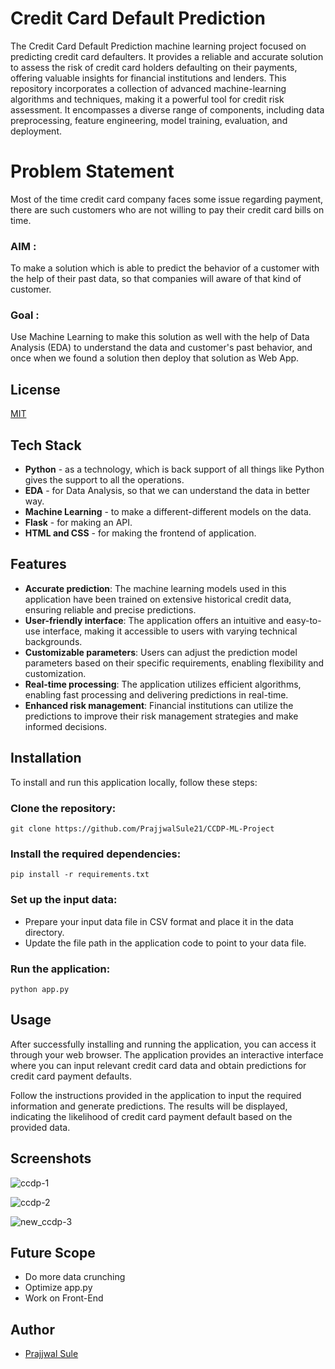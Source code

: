 # Credit Card Default Prediction

The Credit Card Default Prediction machine learning project focused on predicting credit card defaulters. It provides a reliable and accurate solution to assess the risk of credit card holders defaulting on their payments, offering valuable insights for financial institutions and lenders. This repository incorporates a collection of advanced machine-learning algorithms and techniques, making it a powerful tool for credit risk assessment. It encompasses a diverse range of components, including data preprocessing, feature engineering, model training, evaluation, and deployment.

# Problem Statement

Most of the time credit card company faces some issue regarding payment, there are such customers who are not willing to pay their credit card bills on time.

### AIM : 
To make a solution which is able to predict the behavior of a customer with the help of their past data, so that companies will aware of that kind of customer.

### Goal :

Use Machine Learning to make this solution as well with the help of Data Analysis (EDA) to understand the data and customer's past behavior, and once when we found a solution then deploy that solution as Web App.
## License

[MIT](https://choosealicense.com/licenses/mit/)




## Tech Stack

- **Python**  - as a technology, which is back support of all things like Python gives the support to all the operations.
- **EDA**     - for Data Analysis, so that we can understand the data in better way.
- **Machine Learning** -  to make a different-different models on the data.
- **Flask** - for making an API.
- **HTML and CSS** - for making the frontend of application.


## Features
- **Accurate prediction**: The machine learning models used in this application have been trained on extensive historical credit data, ensuring reliable and precise predictions.
- **User-friendly interface**: The application offers an intuitive and easy-to-use interface, making it accessible to users with varying technical backgrounds.
- **Customizable parameters**: Users can adjust the prediction model parameters based on their specific requirements, enabling flexibility and customization.
- **Real-time processing**: The application utilizes efficient algorithms, enabling fast processing and delivering predictions in real-time.
- **Enhanced risk management**: Financial institutions can utilize the predictions to improve their risk management strategies and make informed decisions.

## Installation
To install and run this application locally, follow these steps:

### Clone the repository:

``` git clone https://github.com/PrajjwalSule21/CCDP-ML-Project ```

### Install the required dependencies:

``` pip install -r requirements.txt ```

###  Set up the input data:

- Prepare your input data file in CSV format and place it in the data directory.
- Update the file path in the application code to point to your data file.

### Run the application:

``` python app.py ```

## Usage
After successfully installing and running the application, you can access it through your web browser. The application provides an interactive interface where you can input relevant credit card data and obtain predictions for credit card payment defaults.

Follow the instructions provided in the application to input the required information and generate predictions. The results will be displayed, indicating the likelihood of credit card payment default based on the provided data.



## Screenshots
![ccdp-1](https://github.com/PrajjwalSule21/CCDP-ML-Project/assets/81765165/bc8f195a-0abd-4820-81d3-5784f9bce745)

![ccdp-2](https://github.com/PrajjwalSule21/CCDP-ML-Project/assets/81765165/eeb07dd8-0fd5-4682-b649-ef85c113f246)

![new_ccdp-3](https://github.com/PrajjwalSule21/CCDP-ML-Project/assets/81765165/d9bcefdd-7e78-4d48-a1e6-90a2ca2b8ee8)



## Future Scope

- Do more data crunching
- Optimize app.py
- Work on Front-End

## Author

- [Prajjwal Sule](https://www.github.com/PrajjwalSule21)

